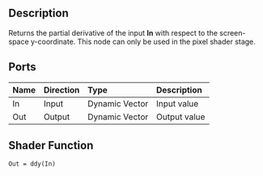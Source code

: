 ## Description

Returns the partial derivative of the input **In** with respect to the screen-space y-coordinate. This node can only be used in the pixel shader stage.

## Ports

| Name        | Direction           | Type  | Description |
|:------------ |:-------------|:-----|:---|
| In      | Input | Dynamic Vector | Input value |
| Out | Output      |    Dynamic Vector | Output value |

## Shader Function

`Out = ddy(In)`